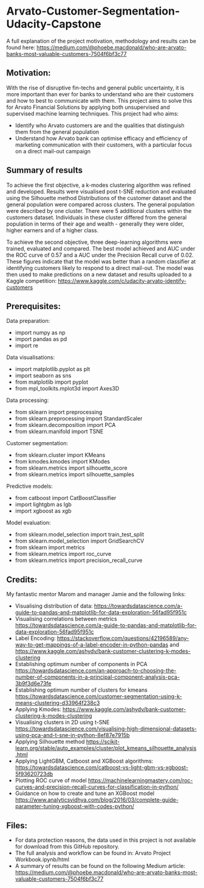 # Arvato-Customer-Segmentation-Udacity-Capstone

A full explanation of the project motivation, methodology and results can be found here: https://medium.com/@phoebe.macdonald/who-are-arvato-banks-most-valuable-customers-7504f6bf3c77
## Motivation:
With the rise of disruptive fin-techs and general public uncertainty, it is more important than ever for banks to understand who are their customers and how to best to communicate with them.
This project aims to solve this for Arvato Financial Solutions by applying both unsupervised and supervised machine learning techniques.
This project had who aims:
- Identify who Arvato customers are and the qualities that distinguish them from the general population
- Understand how Arvato bank can optimise efficacy and efficiency of marketing communication with their customers, with a particular focus on a direct mail-out campaign

## Summary of results

To achieve the first objective, a k-modes clustering algorithm was refined and developed.
Results were visualised post t-SNE reduction and evaluated using the Silhouette method
Distributions of the customer dataset and the general population were compared across clusters. 
The general population were described by one cluster. There were 5 additional clusters within the customers dataset.
Individuals in these cluster differed from the general population in terms of their age and wealth - generally they were older, higher earners and of a higher class.

To achieve the second objective, three deep-learning algorithms were trained, evaluated and compared. 
The best model achieved and AUC under the ROC curve of 0.57 and a AUC under the Precision Recall curve of 0.02.
These figures indicate that the model was better than a random classifier at identifying customers likely to respond to a direct mail-out.
The model was then  used to make predictions on a new dataset and results uploaded to a Kaggle competition: https://www.kaggle.com/c/udacity-arvato-identify-customers


## Prerequisites:
Data preparation:
- import numpy as np
- import pandas as pd
- import re

Data visualisations:
- import matplotlib.pyplot as plt
- import seaborn as sns
- from matplotlib import pyplot
- from mpl_toolkits.mplot3d import Axes3D

Data processing:
- from sklearn import preprocessing
- from sklearn.preprocessing import StandardScaler
- from sklearn.decomposition import PCA
- from sklearn.manifold import TSNE

Customer segmentation:
- from sklearn.cluster import KMeans
- from kmodes.kmodes import KModes
- from sklearn.metrics import silhouette_score
- from sklearn.metrics import silhouette_samples

Predictive models:
- from catboost import CatBoostClassifier
- import lightgbm as lgb
- import xgboost as xgb

Model evaluation: 
- from sklearn.model_selection import train_test_split
- from sklearn.model_selection import GridSearchCV
- from sklearn import metrics
- from sklearn.metrics import roc_curve
- from sklearn.metrics import precision_recall_curve

## Credits:
My fantastic mentor Marom and manager Jamie and the following links:
- Visualising distribution of data: https://towardsdatascience.com/a-guide-to-pandas-and-matplotlib-for-data-exploration-56fad95f951c
- Visualising correlations between metrics https://towardsdatascience.com/a-guide-to-pandas-and-matplotlib-for-data-exploration-56fad95f951c 
- Label Encoding: https://stackoverflow.com/questions/42196589/any-way-to-get-mappings-of-a-label-encoder-in-python-pandas and https://www.kaggle.com/ashydv/bank-customer-clustering-k-modes-clustering
- Establishing optimum number of components in PCA https://towardsdatascience.com/an-approach-to-choosing-the-number-of-components-in-a-principal-component-analysis-pca-3b9f3d6e73fe 
- Establishing optimum number of clusters for kmeans https://towardsdatascience.com/customer-segmentation-using-k-means-clustering-d33964f238c3
- Applying Kmodes: https://www.kaggle.com/ashydv/bank-customer-clustering-k-modes-clustering
- Visualising clusters in 2D using t-SNE https://towardsdatascience.com/visualising-high-dimensional-datasets-using-pca-and-t-sne-in-python-8ef87e7915b
- Applying Silhouette method https://scikit-learn.org/stable/auto_examples/cluster/plot_kmeans_silhouette_analysis.html
- Applying LightGBM, Catboost and XGBoost algorithms: https://towardsdatascience.com/catboost-vs-light-gbm-vs-xgboost-5f93620723db
- Plotting ROC curve of model https://machinelearningmastery.com/roc-curves-and-precision-recall-curves-for-classification-in-python/ 
- Guidance on how to create and tune an XGBoost model https://www.analyticsvidhya.com/blog/2016/03/complete-guide-parameter-tuning-xgboost-with-codes-python/



## Files:
- For data protection reasons, the data used in this project is not available for download from this GitHub repository.
- The full analysis and workflow can be found in: Arvato Project Workbook.ipynb/html 
- A summary of results can be found on the following Medium article: https://medium.com/@phoebe.macdonald/who-are-arvato-banks-most-valuable-customers-7504f6bf3c77


